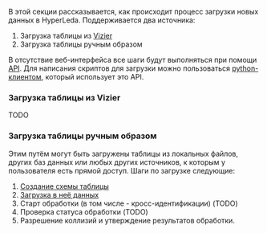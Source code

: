 В этой секции рассказывается, как происходит процесс загрузки новых данных в HyperLeda. Поддерживается два источника:

1. Загрузка таблицы из [Vizier](https://vizier.cds.unistra.fr/viz-bin/VizieR)
2. Загрузка таблицы ручным образом

В отсутствие веб-интерфейса все шаги будут выполняться при помощи [API](../openapi.md). Для написания скриптов для загрузки можно пользоваться [python-клиентом](https://github.com/HyperLEDA/client), который использует это API.

### Загрузка таблицы из Vizier

TODO

### Загрузка таблицы ручным образом

Этим путём могут быть загружены таблицы из локальных файлов, других баз данных или любых других источников, к которым у пользователя есть прямой доступ. Шаги по загрузке следующие:

1. [Создание схемы таблицы](create_table.ru.md)
2. [Загрузка в неё данных](upload_data.ru.md)
3. Старт обработки (в том числе - кросс-идентификации) (TODO)
4. Проверка статуса обработки (TODO)
5. Разрешение коллизий и утверждение результатов обработки.
